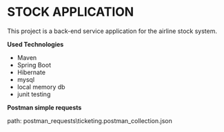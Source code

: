 # **STOCK APPLICATION**

This project is a back-end service application for the airline stock system.

**Used Technologies**

- Maven
- Spring Boot
- Hibernate
- mysql
- local memory db
- junit testing

**Postman simple requests**

path: postman_requests\ticketing.postman_collection.json    